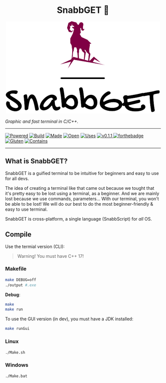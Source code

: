 <h1 align="center">SnabbGET 🐐</h1>

<p align="center">
	<a href="https://snabbget.github.io/">
		<img src="https://github.com/SnabbGET/.github/blob/main/logo_small.png" alt="SnabbGET logo">
	</a>
</p>

*Graphic and fast terminal in C/C++.*

---

[![Powered](https://forthebadge.com/images/badges/powered-by-electricity.svg)](https://forthebadge.com)
[![Build](https://forthebadge.com/images/badges/built-by-developers.svg)](https://forthebadge.com)
[![Made](https://forthebadge.com/images/badges/made-with-c-plus-plus.svg)](https://forthebadge.com)
[![Open](https://forthebadge.com/images/badges/open-source.svg)](https://forthebadge.com)
[![Uses](https://forthebadge.com/images/badges/uses-badges.svg)](https://forthebadge.com)
<a href="src/core/shell.cpp">
	<img title="v0.1.1" height="35" src="https://img.shields.io/badge/Version-0.1.0-9cf?style=for-the-badge" />
</a>
<a href="https://forthebadge.com">
	<img title="forthebadge" height="35" src="https://forthebadge.com/images/badges/works-on-my-machine.svg" />
</a>
[![Gluten](https://forthebadge.com/images/badges/gluten-free.svg)](https://forthebadge.com)
[![Contains](https://user-images.githubusercontent.com/97749743/202749038-e8e5be0e-0253-41ce-a077-364479331bbd.svg)](https://forthebadge.com)

---

## What is SnabbGET?

SnabbGET is a guified terminal to be intuitive for beginners and easy to use for all devs.

The idea of creating a terminal like that came out because we tought that it's pretty easy to be lost using a terminal, as a beginner.
And we are mainly lost because we use commands, parameters...
With our terminal, you won't be able to be lost! We will do our best to do the most beginner-friendly & easy to use terminal.

SnabbGET is cross-platform, a single language (SnabbScript) for *all* OS.

## Compile

Use the termial version (CLI):

> Warning! You must have C++ 17!

### Makefile

```sh
make DEBUG=off
./output #.exe
```

**Debug**:

```sh
make
make run
```

To use the GUI version (in dev), you must have a JDK installed:

```sh
make runGui
```

### Linux

```sh
./Make.sh
```

### Windows

```bat
./Make.bat
```
